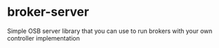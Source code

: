 # broker-server
Simple OSB server library that you can use to run brokers with your own controller implementation
